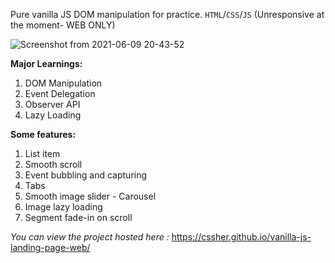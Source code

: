 Pure vanilla JS DOM manipulation for practice. `HTML`/`CSS`/`JS` (Unresponsive at the moment- WEB ONLY)

![Screenshot from 2021-06-09 20-43-52](https://user-images.githubusercontent.com/51695282/121382227-030c9180-c964-11eb-970c-9d21faf0bcb5.png)

**Major Learnings:**
 1. DOM Manipulation
 2. Event Delegation
 3. Observer API
 4. Lazy Loading

**Some features:**
 1. List item
 2. Smooth scroll
 3. Event bubbling and capturing
 4. Tabs
 5. Smooth image slider - Carousel
 6. Image lazy loading
 7. Segment fade-in on scroll


*You can view the project hosted here :* https://cssher.github.io/vanilla-js-landing-page-web/
